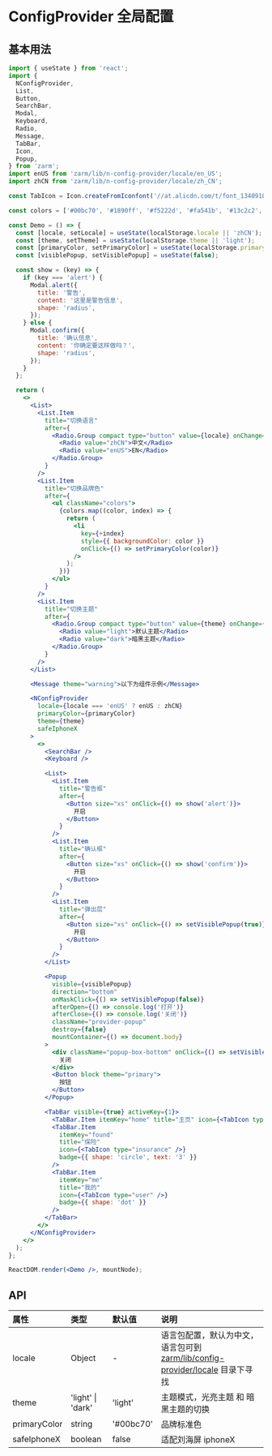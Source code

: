 # ConfigProvider 全局配置

## 基本用法

```jsx
import { useState } from 'react';
import {
  NConfigProvider,
  List,
  Button,
  SearchBar,
  Modal,
  Keyboard,
  Radio,
  Message,
  TabBar,
  Icon,
  Popup,
} from 'zarm';
import enUS from 'zarm/lib/n-config-provider/locale/en_US';
import zhCN from 'zarm/lib/n-config-provider/locale/zh_CN';

const TabIcon = Icon.createFromIconfont('//at.alicdn.com/t/font_1340918_lpsswvb7yv.js');

const colors = ['#00bc70', '#1890ff', '#f5222d', '#fa541b', '#13c2c2', '#2f54ec', '#712fd1'];

const Demo = () => {
  const [locale, setLocale] = useState(localStorage.locale || 'zhCN');
  const [theme, setTheme] = useState(localStorage.theme || 'light');
  const [primaryColor, setPrimaryColor] = useState(localStorage.primaryColor || colors[0]);
  const [visiblePopup, setVisiblePopup] = useState(false);

  const show = (key) => {
    if (key === 'alert') {
      Modal.alert({
        title: '警告',
        content: '这里是警告信息',
        shape: 'radius',
      });
    } else {
      Modal.confirm({
        title: '确认信息',
        content: '你确定要这样做吗？',
        shape: 'radius',
      });
    }
  };

  return (
    <>
      <List>
        <List.Item
          title="切换语言"
          after={
            <Radio.Group compact type="button" value={locale} onChange={setLocale}>
              <Radio value="zhCN">中文</Radio>
              <Radio value="enUS">EN</Radio>
            </Radio.Group>
          }
        />
        <List.Item
          title="切换品牌色"
          after={
            <ul className="colors">
              {colors.map((color, index) => {
                return (
                  <li
                    key={+index}
                    style={{ backgroundColor: color }}
                    onClick={() => setPrimaryColor(color)}
                  />
                );
              })}
            </ul>
          }
        />
        <List.Item
          title="切换主题"
          after={
            <Radio.Group compact type="button" value={theme} onChange={(value) => setTheme(value)}>
              <Radio value="light">默认主题</Radio>
              <Radio value="dark">暗黑主题</Radio>
            </Radio.Group>
          }
        />
      </List>

      <Message theme="warning">以下为组件示例</Message>

      <NConfigProvider
        locale={locale === 'enUS' ? enUS : zhCN}
        primaryColor={primaryColor}
        theme={theme}
        safeIphoneX
      >
        <>
          <SearchBar />
          <Keyboard />

          <List>
            <List.Item
              title="警告框"
              after={
                <Button size="xs" onClick={() => show('alert')}>
                  开启
                </Button>
              }
            />
            <List.Item
              title="确认框"
              after={
                <Button size="xs" onClick={() => show('confirm')}>
                  开启
                </Button>
              }
            />
            <List.Item
              title="弹出层"
              after={
                <Button size="xs" onClick={() => setVisiblePopup(true)}>
                  开启
                </Button>
              }
            />
          </List>

          <Popup
            visible={visiblePopup}
            direction="bottom"
            onMaskClick={() => setVisiblePopup(false)}
            afterOpen={() => console.log('打开')}
            afterClose={() => console.log('关闭')}
            className="provider-popup"
            destroy={false}
            mountContainer={() => document.body}
          >
            <div className="popup-box-bottom" onClick={() => setVisiblePopup(false)}>
              关闭
            </div>
            <Button block theme="primary">
              按钮
            </Button>
          </Popup>

          <TabBar visible={true} activeKey={1}>
            <TabBar.Item itemKey="home" title="主页" icon={<TabIcon type="home" />} />
            <TabBar.Item
              itemKey="found"
              title="保险"
              icon={<TabIcon type="insurance" />}
              badge={{ shape: 'circle', text: '3' }}
            />
            <TabBar.Item
              itemKey="me"
              title="我的"
              icon={<TabIcon type="user" />}
              badge={{ shape: 'dot' }}
            />
          </TabBar>
        </>
      </NConfigProvider>
    </>
  );
};

ReactDOM.render(<Demo />, mountNode);
```

## API

| 属性         | 类型              | 默认值    | 说明                                                                                                                                |
| :----------- | :---------------- | :-------- | :---------------------------------------------------------------------------------------------------------------------------------- |
| locale       | Object            | -         | 语言包配置，默认为中文，语言包可到 [zarm/lib/config-provider/locale](https://unpkg.com/zarm/lib/config-provider/locale/) 目录下寻找 |
| theme        | 'light' \| 'dark' | 'light'   | 主题模式，光亮主题 和 暗黑主题的切换                                                                                                |
| primaryColor | string            | '#00bc70' | 品牌标准色                                                                                                                          |
| safeIphoneX  | boolean           | false     | 适配刘海屏 iphoneX                                                                                                                  |
